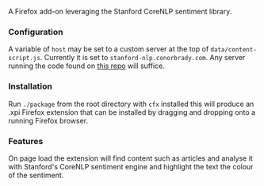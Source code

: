 A Firefox add-on leveraging the Stanford CoreNLP sentiment library.

### Configuration

A variable of `host` may be set to a custom server at the top of
`data/content-script.js`. Currently it is set to `stanford-nlp.conorbrady.com`.
Any server running the code found on
[this repo](https://github.com/ConorBrady/stanford-nlp-sentiment-api) will suffice.

### Installation

Run `./package` from the root directory with `cfx` installed this will produce
an .xpi Firefox extension that can be installed by dragging and dropping onto
a running Firefox browser.

### Features

On page load the extension will find content such as articles and analyse it
with Stanford's CoreNLP sentiment engine and highlight the text the colour of
the sentiment.

